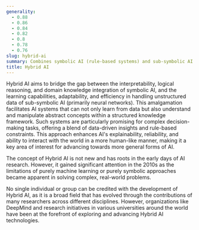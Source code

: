```yaml
---
generality:
  - 0.88
  - 0.86
  - 0.84
  - 0.82
  - 0.8
  - 0.78
  - 0.76
slug: hybrid-ai
summary: Combines symbolic AI (rule-based systems) and sub-symbolic AI (machine learning) approaches to leverage the strengths of both for more versatile and explainable AI systems.
title: Hybrid AI
---
```


Hybrid AI aims to bridge the gap between the interpretability, logical reasoning, and domain knowledge integration of symbolic AI, and the learning capabilities, adaptability, and efficiency in handling unstructured data of sub-symbolic AI (primarily neural networks). This amalgamation facilitates AI systems that can not only learn from data but also understand and manipulate abstract concepts within a structured knowledge framework. Such systems are particularly promising for complex decision-making tasks, offering a blend of data-driven insights and rule-based constraints. This approach enhances AI's explainability, reliability, and ability to interact with the world in a more human-like manner, making it a key area of interest for advancing towards more general forms of AI.

The concept of Hybrid AI is not new and has roots in the early days of AI research. However, it gained significant attention in the 2010s as the limitations of purely machine learning or purely symbolic approaches became apparent in solving complex, real-world problems.

No single individual or group can be credited with the development of Hybrid AI, as it is a broad field that has evolved through the contributions of many researchers across different disciplines. However, organizations like DeepMind and research initiatives in various universities around the world have been at the forefront of exploring and advancing Hybrid AI technologies.
